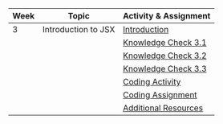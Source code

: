 | Week | Topic                      | Activity & Assignment          |
|------|----------------------------|--------------------------------|
| 3    | Introduction to JSX        | [Introduction](./Introduction%20_%20Instructions.pdf)                  |
|      |                            | [Knowledge Check 3.1](https://docs.google.com/forms/d/1uOQpsKKSGAP4kaTdRKEhL3gtKBEh4_amNpAH0u2ZOEA/edit)            |
|      |                            | [Knowledge Check 3.2](https://docs.google.com/forms/d/1TN35YNVpWLpL5fz6RbZEIrF6dClhXCnWlTSn7eDE8Z8/edit)            |
|      |                            | [Knowledge Check 3.3](https://docs.google.com/forms/d/1HMSnVfpKRQMAIUXPADditnWIpXkOBwwdHRcd9tiYa4o/edit)            |
|      |                            | [Coding Activity](https://classroom.github.com/a/clTUn_Hh) |
|      |                            | [Coding Assignment]() |
|      |                            | [Additional Resources](./Additional%20Resources.pdf)           |
